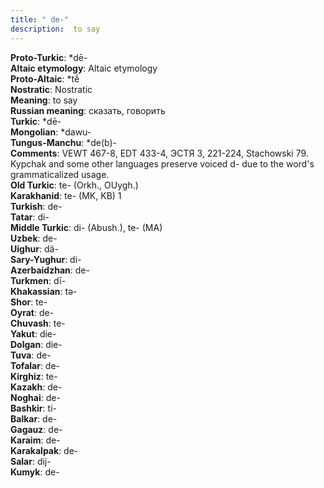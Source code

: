 ```yaml
---
title: " de-"
description:  to say
---
```


<strong>Proto-Turkic</strong>:  *dē-<br>
<strong>Altaic etymology</strong>:  Altaic etymology<br>
<strong> Proto-Altaic</strong>:  *tḗ<br>
<strong>Nostratic</strong>:  Nostratic<br>
<strong>Meaning</strong>:  to say<br>
<strong>Russian meaning</strong>:  сказать, говорить<br>
<strong>Turkic</strong>:  *dē-<br>
<strong>Mongolian</strong>:  *dawu-<br>
<strong>Tungus-Manchu</strong>:  *de(b)-<br>
<strong>Comments</strong>:  VEWT 467-8, EDT 433-4, ЭСТЯ 3, 221-224, Stachowski 79. Kypchak and some other languages preserve voiced d- due to the word's grammaticalized usage.<br>
<strong>Old Turkic</strong>:  te- (Orkh., OUygh.)<br>
<strong>Karakhanid</strong>:  te- (MK, KB) 1<br>
<strong>Turkish</strong>:  de-<br>
<strong>Tatar</strong>:  di-<br>
<strong>Middle Turkic</strong>:  di- (Abush.), te- (MA)<br>
<strong>Uzbek</strong>:  de-<br>
<strong>Uighur</strong>:  dä-<br>
<strong>Sary-Yughur</strong>:  di-<br>
<strong>Azerbaidzhan</strong>:  de-<br>
<strong>Turkmen</strong>:  dī-<br>
<strong>Khakassian</strong>:  tǝ-<br>
<strong>Shor</strong>:  te-<br>
<strong>Oyrat</strong>:  de-<br>
<strong>Chuvash</strong>:  te-<br>
<strong>Yakut</strong>:  die-<br>
<strong>Dolgan</strong>:  die-<br>
<strong>Tuva</strong>:  de-<br>
<strong>Tofalar</strong>:  de-<br>
<strong>Kirghiz</strong>:  te-<br>
<strong>Kazakh</strong>:  de-<br>
<strong>Noghai</strong>:  de-<br>
<strong>Bashkir</strong>:  ti-<br>
<strong>Balkar</strong>:  de-<br>
<strong>Gagauz</strong>:  de-<br>
<strong>Karaim</strong>:  de-<br>
<strong>Karakalpak</strong>:  de-<br>
<strong>Salar</strong>:  dij-<br>
<strong>Kumyk</strong>:  de-<br>


